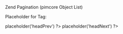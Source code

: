Zend Pagination (pimcore Object List)

Placeholder for <head> Tag:

<?= $this->placeholder('headPrev') ?>
<?= $this->placeholder('headNext') ?>
